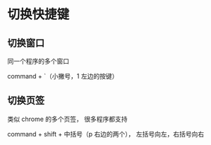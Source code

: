 # 切换快捷键

## 切换窗口

同一个程序的多个窗口

command + `（小撇号，1 左边的按键）

## 切换页签

类似 chrome 的多个页签， 很多程序都支持

command + shift + 中括号（p 右边的两个）， 左括号向左，右括号向右

